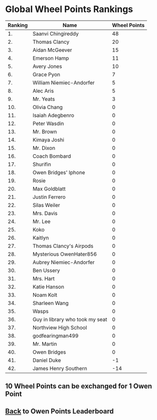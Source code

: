 # Global Wheel Points Rankings

|Ranking|Name|Wheel Points|
| ----------- | ----------- | ----------- |
|1.|Saanvi Chingireddy|48|
|2.|Thomas Clancy|20|
|3.|Aidan McGeever|15|
|4.|Emerson Hamp|11|
|5.|Avery Jones|10|
|6.|Grace Pyon|7|
|7.|William Niemiec-Andorfer|5|
|8.|Alec Aris|5|
|9.|Mr. Yeats|3|
|10.|Olivia Chang|0|
|11.|Isaiah Adegbenro|0|
|12.|Peter Wasdin|0|
|13.|Mr. Brown|0|
|14.|Kimaya Joshi|0|
|15.|Mr. Dixon|0|
|16.|Coach Bombard|0|
|17.|Shurifin|0|
|18.|Owen Bridges' Iphone|0|
|19.|Rosie|0|
|20.|Max Goldblatt|0|
|21.|Justin Ferrero|0|
|22.|Silas Weiler|0|
|23.|Mrs. Davis|0|
|24.|Mr. Lee|0|
|25.|Koko|0|
|26.|Kaitlyn|0|
|27.|Thomas Clancy's Airpods|0|
|28.|Mysterious OwenHater856|0|
|29.|Aubrey Niemiec-Andorfer|0|
|30.|Ben Ussery|0|
|31.|Mrs. Hart|0|
|32.|Katie Hanson|0|
|33.|Noam Kolt|0|
|34.|Sharleen Wang|0|
|35.|Wasps|0|
|36.|Guy in library who took my seat|0|
|37.|Northview High School|0|
|38.|godfearingman499|0|
|39.|Mr. Martin|0|
|40.|Owen Bridges|0|
|41.|Daniel Duke|-1|
|42.|James Henry Southern|-14|

## 10 Wheel Points can be exchanged for 1 Owen Point

## [Back](../) to Owen Points Leaderboard